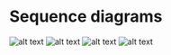 # Sequence diagrams

![alt text](http://i.imgur.com/dqbHptw.png "GET MESSAGES")
![alt text](http://i.imgur.com/AQx27VV.png "POST")
![alt text](http://i.imgur.com/TRsLQH0.png "GET MESSAGEID")
![alt text](http://i.imgur.com/kWpF8E5.png "DELETE")
